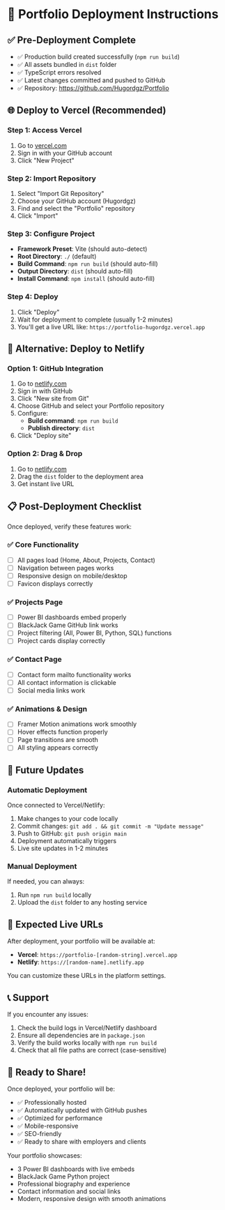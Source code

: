 # 🚀 Portfolio Deployment Instructions

## ✅ Pre-Deployment Complete
- ✅ Production build created successfully (`npm run build`)
- ✅ All assets bundled in `dist` folder
- ✅ TypeScript errors resolved
- ✅ Latest changes committed and pushed to GitHub
- ✅ Repository: https://github.com/Hugordgz/Portfolio

## 🌐 Deploy to Vercel (Recommended)

### Step 1: Access Vercel
1. Go to [vercel.com](https://vercel.com)
2. Sign in with your GitHub account
3. Click "New Project"

### Step 2: Import Repository
1. Select "Import Git Repository"
2. Choose your GitHub account (Hugordgz)
3. Find and select the "Portfolio" repository
4. Click "Import"

### Step 3: Configure Project
- **Framework Preset**: Vite (should auto-detect)
- **Root Directory**: `./` (default)
- **Build Command**: `npm run build` (should auto-fill)
- **Output Directory**: `dist` (should auto-fill)
- **Install Command**: `npm install` (should auto-fill)

### Step 4: Deploy
1. Click "Deploy"
2. Wait for deployment to complete (usually 1-2 minutes)
3. You'll get a live URL like: `https://portfolio-hugordgz.vercel.app`

## 🔧 Alternative: Deploy to Netlify

### Option 1: GitHub Integration
1. Go to [netlify.com](https://netlify.com)
2. Sign in with GitHub
3. Click "New site from Git"
4. Choose GitHub and select your Portfolio repository
5. Configure:
   - **Build command**: `npm run build`
   - **Publish directory**: `dist`
6. Click "Deploy site"

### Option 2: Drag & Drop
1. Go to [netlify.com](https://netlify.com)
2. Drag the `dist` folder to the deployment area
3. Get instant live URL

## 📋 Post-Deployment Checklist

Once deployed, verify these features work:

### ✅ Core Functionality
- [ ] All pages load (Home, About, Projects, Contact)
- [ ] Navigation between pages works
- [ ] Responsive design on mobile/desktop
- [ ] Favicon displays correctly

### ✅ Projects Page
- [ ] Power BI dashboards embed properly
- [ ] BlackJack Game GitHub link works
- [ ] Project filtering (All, Power BI, Python, SQL) functions
- [ ] Project cards display correctly

### ✅ Contact Page
- [ ] Contact form mailto functionality works
- [ ] All contact information is clickable
- [ ] Social media links work

### ✅ Animations & Design
- [ ] Framer Motion animations work smoothly
- [ ] Hover effects function properly
- [ ] Page transitions are smooth
- [ ] All styling appears correctly

## 🔄 Future Updates

### Automatic Deployment
Once connected to Vercel/Netlify:
1. Make changes to your code locally
2. Commit changes: `git add . && git commit -m "Update message"`
3. Push to GitHub: `git push origin main`
4. Deployment automatically triggers
5. Live site updates in 1-2 minutes

### Manual Deployment
If needed, you can always:
1. Run `npm run build` locally
2. Upload the `dist` folder to any hosting service

## 🎯 Expected Live URLs

After deployment, your portfolio will be available at:
- **Vercel**: `https://portfolio-[random-string].vercel.app`
- **Netlify**: `https://[random-name].netlify.app`

You can customize these URLs in the platform settings.

## 📞 Support

If you encounter any issues:
1. Check the build logs in Vercel/Netlify dashboard
2. Ensure all dependencies are in `package.json`
3. Verify the build works locally with `npm run build`
4. Check that all file paths are correct (case-sensitive)

## 🎉 Ready to Share!

Once deployed, your portfolio will be:
- ✅ Professionally hosted
- ✅ Automatically updated with GitHub pushes
- ✅ Optimized for performance
- ✅ Mobile-responsive
- ✅ SEO-friendly
- ✅ Ready to share with employers and clients

Your portfolio showcases:
- 3 Power BI dashboards with live embeds
- BlackJack Game Python project
- Professional biography and experience
- Contact information and social links
- Modern, responsive design with smooth animations
